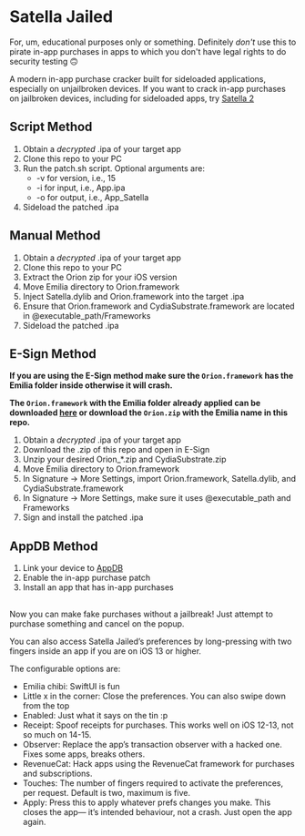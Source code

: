 # Satella Jailed

For, um, educational purposes only or something. Definitely *don't* use this to pirate in-app purchases in apps to which you don't have legal rights to do security testing 🙃

A modern in-app purchase cracker built for sideloaded applications, especially on unjailbroken devices. If you want to crack in-app purchases on jailbroken devices, including for sideloaded apps, try [Satella 2][1]

## Script Method

1. Obtain a *decrypted* .ipa of your target app
2. Clone this repo to your PC
3. Run the patch.sh script. Optional arguments are:
	- -v for version, i.e., 15
	- -i for input, i.e., App.ipa
	- -o for output, i.e., App\_Satella
4. Sideload the patched .ipa

## Manual Method

1. Obtain a *decrypted* .ipa of your target app
2. Clone this repo to your PC
3. Extract the Orion zip for your iOS version
4. Move Emilia directory to Orion.framework
5. Inject Satella.dylib and Orion.framework into the target .ipa
6. Ensure that Orion.framework and CydiaSubstrate.framework are located in @executable\_path/Frameworks
7. Sideload the patched .ipa

## E-Sign Method

**If you are using the E-Sign method make sure the `Orion.framework` has the Emilia folder inside otherwise it will crash.** 

**The `Orion.framework` with the Emilia folder already applied can be downloaded [here](https://filecrypt.cc/Container/33A5857079.html) or download the `Orion.zip` with the Emilia name in this repo.**

1. Obtain a *decrypted* .ipa of your target app
2. Download the .zip of this repo and open in E-Sign
3. Unzip your desired Orion_\*.zip and CydiaSubstrate.zip
4. Move Emilia directory to Orion.framework
5. In Signature -\> More Settings, import Orion.framework, Satella.dylib, and CydiaSubstrate.framework
6. In Signature -\> More Settings, make sure it uses @executable_path and Frameworks
7. Sign and install the patched .ipa

## AppDB Method

1. Link your device to [AppDB][2] 
2. Enable the in-app purchase patch
3. Install an app that has in-app purchases

## 

Now you can make fake purchases without a jailbreak! Just attempt to purchase something and cancel on the popup. 

You can also access Satella Jailed’s preferences by long-pressing with two fingers inside an app if you are on iOS 13 or higher.

The configurable options are:
- Emilia chibi: SwiftUI is fun
- Little x in the corner: Close the preferences. You can also swipe down from the top
- Enabled: Just what it says on the tin :p
- Receipt: Spoof receipts for purchases. This works well on iOS 12-13, not so much on 14-15.
- Observer: Replace the app’s transaction observer with a hacked one. Fixes some apps, breaks others.
- RevenueCat: Hack apps using the RevenueCat framework for purchases and subscriptions.
- Touches: The number of fingers required to activate the preferences, per request. Default is two, maximum is five.
- Apply: Press this to apply whatever prefs changes you make. This closes the app— it’s intended behaviour, not a crash. Just open the app again.

[1]:	https://github.com/Paisseon/Satella2
[2]:	https://appdb.to/?ref=cb9904cc802fa5380a7aa4c35fe0d0c1
